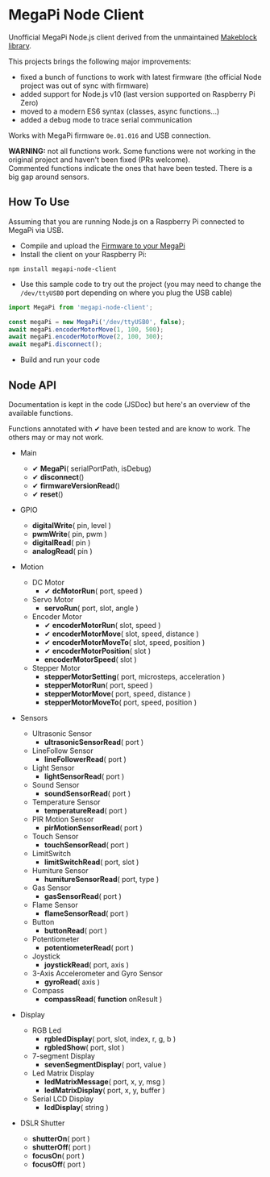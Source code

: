 # MegaPi Node Client

Unofficial MegaPi Node.js client derived from the unmaintained [Makeblock library](https://github.com/Makeblock-Official/NodeForMegaPi).

This projects brings the following major improvements:

-   fixed a bunch of functions to work with latest firmware (the official Node project was out of sync with firmware)
-   added support for Node.js v10 (last version supported on Raspberry Pi Zero)
-   moved to a modern ES6 syntax (classes, async functions...)
-   added a debug mode to trace serial communication

Works with MegaPi firmware `0e.01.016` and USB connection.

**WARNING:** not all functions work. Some functions were not working in the original project and haven't been fixed (PRs welcome).<br/>
Commented functions indicate the ones that have been tested. There is a big gap around sensors.

## How To Use

Assuming that you are running Node.js on a Raspberry Pi connected to MegaPi via USB.

-   Compile and upload the [Firmware to your MegaPi](https://github.com/Makeblock-Official/FirmwareForMegaPi)
-   Install the client on your Raspberry Pi:

```
npm install megapi-node-client
```

-   Use this sample code to try out the project (you may need to change the `/dev/ttyUSB0` port depending on where you plug the USB cable)

```js
import MegaPi from 'megapi-node-client';

const megaPi = new MegaPi('/dev/ttyUSB0', false);
await megaPi.encoderMotorMove(1, 100, 500);
await megaPi.encoderMotorMove(2, 100, 300);
await megaPi.disconnect();
```

-   Build and run your code

## Node API

Documentation is kept in the code (JSDoc) but here's an overview of the available functions.

Functions annotated with ✔ have been tested and are know to work. The others may or may not work.

-   Main

    -   ✔ **MegaPi**( serialPortPath, isDebug)
    -   ✔ **disconnect**()
    -   ✔ **firmwareVersionRead**()
    -   ✔ **reset**()

-   GPIO

    -   **digitalWrite**( pin, level )
    -   **pwmWrite**( pin, pwm )
    -   **digitalRead**( pin )
    -   **analogRead**( pin )

-   Motion

    -   DC Motor
        -   ✔ **dcMotorRun**( port, speed )
    -   Servo Motor
        -   **servoRun**( port, slot, angle )
    -   Encoder Motor
        -   ✔ **encoderMotorRun**( slot, speed )
        -   ✔ **encoderMotorMove**( slot, speed, distance )
        -   ✔ **encoderMotorMoveTo**( slot, speed, position )
        -   ✔ **encoderMotorPosition**( slot )
        -   **encoderMotorSpeed**( slot )
    -   Stepper Motor
        -   **stepperMotorSetting**( port, microsteps, acceleration )
        -   **stepperMotorRun**( port, speed )
        -   **stepperMotorMove**( port, speed, distance )
        -   **stepperMotorMoveTo**( port, speed, position )

-   Sensors

    -   Ultrasonic Sensor
        -   **ultrasonicSensorRead**( port )
    -   LineFollow Sensor
        -   **lineFollowerRead**( port )
    -   Light Sensor
        -   **lightSensorRead**( port )
    -   Sound Sensor
        -   **soundSensorRead**( port )
    -   Temperature Sensor
        -   **temperatureRead**( port )
    -   PIR Motion Sensor
        -   **pirMotionSensorRead**( port )
    -   Touch Sensor
        -   **touchSensorRead**( port )
    -   LimitSwitch
        -   **limitSwitchRead**( port, slot )
    -   Humiture Sensor
        -   **humitureSensorRead**( port, type )
    -   Gas Sensor
        -   **gasSensorRead**( port )
    -   Flame Sensor
        -   **flameSensorRead**( port )
    -   Button
        -   **buttonRead**( port )
    -   Potentiometer
        -   **potentiometerRead**( port )
    -   Joystick
        -   **joystickRead**( port, axis )
    -   3-Axis Accelerometer and Gyro Sensor
        -   **gyroRead**( axis )
    -   Compass
        -   **compassRead**( **function** onResult )

-   Display

    -   RGB Led
        -   **rgbledDisplay**( port, slot, index, r, g, b )
        -   **rgbledShow**( port, slot )
    -   7-segment Display
        -   **sevenSegmentDisplay**( port, value )
    -   Led Matrix Display
        -   **ledMatrixMessage**( port, x, y, msg )
        -   **ledMatrixDisplay**( port, x, y, buffer )
    -   Serial LCD Display
        -   **lcdDisplay**( string )

-   DSLR Shutter
    -   **shutterOn**( port )
    -   **shutterOff**( port )
    -   **focusOn**( port )
    -   **focusOff**( port )
